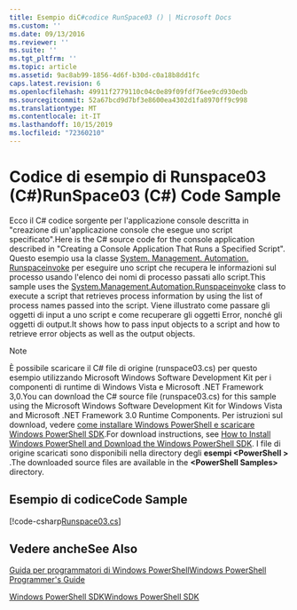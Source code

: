 ```yaml
---
title: Esempio diC#codice RunSpace03 () | Microsoft Docs
ms.custom: ''
ms.date: 09/13/2016
ms.reviewer: ''
ms.suite: ''
ms.tgt_pltfrm: ''
ms.topic: article
ms.assetid: 9ac8ab99-1856-4d6f-b30d-c0a18b8dd1fc
caps.latest.revision: 6
ms.openlocfilehash: 49911f2779110c04c0e89f09fdf76ee9cd930edb
ms.sourcegitcommit: 52a67bcd9d7bf3e8600ea4302d1fa8970ff9c998
ms.translationtype: MT
ms.contentlocale: it-IT
ms.lasthandoff: 10/15/2019
ms.locfileid: "72360210"
---
```

# <a name="runspace03-c-code-sample"></a><span data-ttu-id="b5493-102">Codice di esempio di Runspace03 (C#)</span><span class="sxs-lookup"><span data-stu-id="b5493-102">RunSpace03 (C#) Code Sample</span></span>

<span data-ttu-id="b5493-103">Ecco il C# codice sorgente per l'applicazione console descritta in "creazione di un'applicazione console che esegue uno script specificato".</span><span class="sxs-lookup"><span data-stu-id="b5493-103">Here is the C# source code for the console application described in "Creating a Console Application That Runs a Specified Script".</span></span> <span data-ttu-id="b5493-104">Questo esempio usa la classe [System. Management. Automation. Runspaceinvoke](/dotnet/api/System.Management.Automation.RunspaceInvoke) per eseguire uno script che recupera le informazioni sul processo usando l'elenco dei nomi di processo passati allo script.</span><span class="sxs-lookup"><span data-stu-id="b5493-104">This sample uses the [System.Management.Automation.Runspaceinvoke](/dotnet/api/System.Management.Automation.RunspaceInvoke) class to execute a script that retrieves process information by using the list of process names passed into the script.</span></span> <span data-ttu-id="b5493-105">Viene illustrato come passare gli oggetti di input a uno script e come recuperare gli oggetti Error, nonché gli oggetti di output.</span><span class="sxs-lookup"><span data-stu-id="b5493-105">It shows how to pass input objects to a script and how to retrieve error objects as well as the output objects.</span></span>

> [!NOTE]
> <span data-ttu-id="b5493-106">È possibile scaricare il C# file di origine (runspace03.cs) per questo esempio utilizzando Microsoft Windows Software Development Kit per i componenti di runtime di Windows Vista e Microsoft .NET Framework 3,0.</span><span class="sxs-lookup"><span data-stu-id="b5493-106">You can download the C# source file (runspace03.cs) for this sample using the Microsoft Windows Software Development Kit for Windows Vista and Microsoft .NET Framework 3.0 Runtime Components.</span></span> <span data-ttu-id="b5493-107">Per istruzioni sul download, vedere [come installare Windows PowerShell e scaricare Windows PowerShell SDK](/powershell/developer/installing-the-windows-powershell-sdk).</span><span class="sxs-lookup"><span data-stu-id="b5493-107">For download instructions, see [How to Install Windows PowerShell and Download the Windows PowerShell SDK](/powershell/developer/installing-the-windows-powershell-sdk).</span></span>
> <span data-ttu-id="b5493-108">I file di origine scaricati sono disponibili nella directory degli **esempi \<PowerShell >** .</span><span class="sxs-lookup"><span data-stu-id="b5493-108">The downloaded source files are available in the **\<PowerShell Samples>** directory.</span></span>

## <a name="code-sample"></a><span data-ttu-id="b5493-109">Esempio di codice</span><span class="sxs-lookup"><span data-stu-id="b5493-109">Code Sample</span></span>

[!code-csharp[Runspace03.cs](../../../../powershell-sdk-samples/SDK-2.0/csharp/Runspace03/Runspace03.cs#L11-L88 "Runspace03.cs")]

## <a name="see-also"></a><span data-ttu-id="b5493-110">Vedere anche</span><span class="sxs-lookup"><span data-stu-id="b5493-110">See Also</span></span>

[<span data-ttu-id="b5493-111">Guida per programmatori di Windows PowerShell</span><span class="sxs-lookup"><span data-stu-id="b5493-111">Windows PowerShell Programmer's Guide</span></span>](./windows-powershell-programmer-s-guide.md)

[<span data-ttu-id="b5493-112">Windows PowerShell SDK</span><span class="sxs-lookup"><span data-stu-id="b5493-112">Windows PowerShell SDK</span></span>](../windows-powershell-reference.md)
